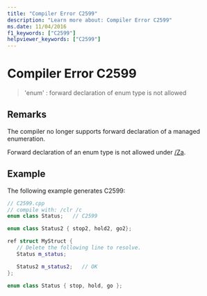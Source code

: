 ```yaml
---
title: "Compiler Error C2599"
description: "Learn more about: Compiler Error C2599"
ms.date: 11/04/2016
f1_keywords: ["C2599"]
helpviewer_keywords: ["C2599"]
---
```

# Compiler Error C2599

> 'enum' : forward declaration of enum type is not allowed

## Remarks

The compiler no longer supports forward declaration of a managed enumeration.

Forward declaration of an enum type is not allowed under [/Za](../../build/reference/za-ze-disable-language-extensions.md).

## Example

The following example generates C2599:

```cpp
// C2599.cpp
// compile with: /clr /c
enum class Status;   // C2599

enum class Status2 { stop2, hold2, go2};

ref struct MyStruct {
   // Delete the following line to resolve.
   Status m_status;

   Status2 m_status2;   // OK
};

enum class Status { stop, hold, go };
```
